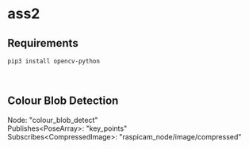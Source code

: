 # ass2

## Requirements

`pip3 install opencv-python`

<br />

## Colour Blob Detection

Node: "colour_blob_detect"\
Publishes\<PoseArray>: "key_points"\
Subscribes\<CompressedImage>: "raspicam_node/image/compressed"
